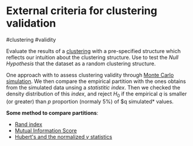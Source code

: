 # External criteria for clustering validation

#clustering #validity

Evaluate the results of a [clustering](../5) with a pre-specified structure which reflects our intuition about 
the clustering structure. Use to test the *Null Hypothesis* that the
dataset as a random clustering structure.

One approach with to assess clustering validity through [Monte Carlo
simulation](../47). We then compare the empirical partition with the ones
obtains from the simulated data unsing a *statistitic index*. Then we
checked the density distribution of this *index*, and reject $H_{0}$ if
the empirical $q$ is smaller (or greater) than $p$ proportion (normaly
5%) of $q simulated* values.

**Some method to compare partitions**:

- [Rand index](../21)
- [Mutual Information Score](../48)
- [Hubert's and the normalized $\gamma$ statistics](../22)
